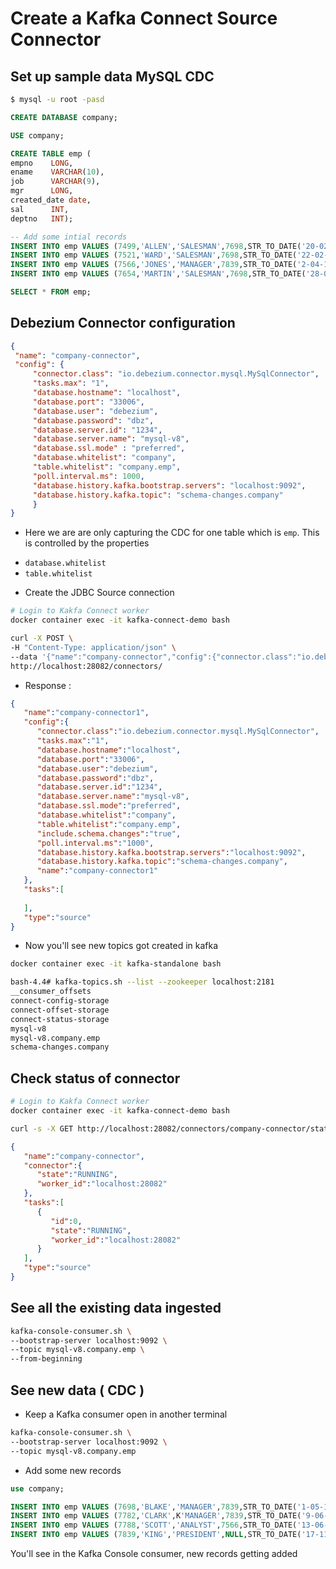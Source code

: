 
# Create a Kafka Connect Source Connector

## Set up sample data MySQL CDC

```bash
$ mysql -u root -pasd
```

```sql
CREATE DATABASE company;

USE company;

CREATE TABLE emp (
empno    LONG,
ename    VARCHAR(10),
job      VARCHAR(9),
mgr      LONG,
created_date date,
sal      INT,
deptno   INT);

-- Add some intial records
INSERT INTO emp VALUES (7499,'ALLEN','SALESMAN',7698,STR_TO_DATE('20-02-1981','%d-%m-%Y'),1600,30);
INSERT INTO emp VALUES (7521,'WARD','SALESMAN',7698,STR_TO_DATE('22-02-1981','%d-%m-%Y'),1250,30);
INSERT INTO emp VALUES (7566,'JONES','MANAGER',7839,STR_TO_DATE('2-04-1981','%d-%m-%Y'),2975,20);
INSERT INTO emp VALUES (7654,'MARTIN','SALESMAN',7698,STR_TO_DATE('28-09-1981','%d-%m-%Y'),1250,30);

SELECT * FROM emp;
```

## Debezium Connector configuration

```json
{
 "name": "company-connector",
 "config": {
     "connector.class": "io.debezium.connector.mysql.MySqlConnector",
     "tasks.max": "1",
     "database.hostname": "localhost",
     "database.port": "33006",
     "database.user": "debezium",
     "database.password": "dbz",
     "database.server.id": "1234",
     "database.server.name": "mysql-v8",
     "database.ssl.mode" : "preferred",
     "database.whitelist": "company",
     "table.whitelist": "company.emp",
     "poll.interval.ms": 1000,
     "database.history.kafka.bootstrap.servers": "localhost:9092",
     "database.history.kafka.topic": "schema-changes.company"
     }
}
```

* Here we are are only capturing the CDC for one table which is `emp`. This is controlled by 
  the properties 

- `database.whitelist`
- `table.whitelist`

* Create the JDBC Source connection

```bash
# Login to Kakfa Connect worker
docker container exec -it kafka-connect-demo bash

curl -X POST \
-H "Content-Type: application/json" \
--data '{"name":"company-connector","config":{"connector.class":"io.debezium.connector.mysql.MySqlConnector","tasks.max":"1","database.hostname":"localhost","database.port":"33006","database.user":"debezium","database.password":"dbz","database.server.id":"1234","database.server.name":"mysql-v8","database.ssl.mode":"preferred","database.whitelist":"company","table.whitelist":"company.emp","poll.interval.ms":1000,"database.history.kafka.bootstrap.servers":"localhost:9092","database.history.kafka.topic":"schema-changes.company"}}' \
http://localhost:28082/connectors/
```

* Response :

```json
{
   "name":"company-connector1",
   "config":{
      "connector.class":"io.debezium.connector.mysql.MySqlConnector",
      "tasks.max":"1",
      "database.hostname":"localhost",
      "database.port":"33006",
      "database.user":"debezium",
      "database.password":"dbz",
      "database.server.id":"1234",
      "database.server.name":"mysql-v8",
      "database.ssl.mode":"preferred",
      "database.whitelist":"company",
      "table.whitelist":"company.emp",
      "include.schema.changes":"true",
      "poll.interval.ms":"1000",
      "database.history.kafka.bootstrap.servers":"localhost:9092",
      "database.history.kafka.topic":"schema-changes.company",
      "name":"company-connector1"
   },
   "tasks":[
      
   ],
   "type":"source"
}
```

* Now you'll see new topics got created in kafka

```bash
docker container exec -it kafka-standalone bash

bash-4.4# kafka-topics.sh --list --zookeeper localhost:2181
__consumer_offsets
connect-config-storage
connect-offset-storage
connect-status-storage
mysql-v8
mysql-v8.company.emp
schema-changes.company
```

## Check status of connector

```bash
# Login to Kakfa Connect worker
docker container exec -it kafka-connect-demo bash

curl -s -X GET http://localhost:28082/connectors/company-connector/status 
```

```json
{
   "name":"company-connector",
   "connector":{
      "state":"RUNNING",
      "worker_id":"localhost:28082"
   },
   "tasks":[
      {
         "id":0,
         "state":"RUNNING",
         "worker_id":"localhost:28082"
      }
   ],
   "type":"source"
}
```

## See all the existing data ingested

```bash
kafka-console-consumer.sh \
--bootstrap-server localhost:9092 \
--topic mysql-v8.company.emp \
--from-beginning 
```

## See new data ( CDC )

* Keep a Kafka consumer open in another terminal

```bash
kafka-console-consumer.sh \
--bootstrap-server localhost:9092 \
--topic mysql-v8.company.emp
```

* Add some new records

```sql
use company;

INSERT INTO emp VALUES (7698,'BLAKE','MANAGER',7839,STR_TO_DATE('1-05-1981','%d-%m-%Y'),2850,30);
INSERT INTO emp VALUES (7782,'CLARK',K'MANAGER',7839,STR_TO_DATE('9-06-1981','%d-%m-%Y'),2450,10);
INSERT INTO emp VALUES (7788,'SCOTT','ANALYST',7566,STR_TO_DATE('13-06-87','%d-%m-%Y')-85,3000,20);
INSERT INTO emp VALUES (7839,'KING','PRESIDENT',NULL,STR_TO_DATE('17-11-1981','%d-%m-%Y'),5000,10);
```

You'll see in the Kafka Console consumer, new records getting added

